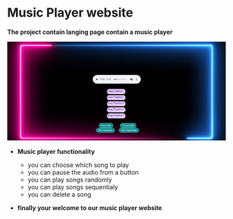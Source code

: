 # Music Player website

<b>The project contain langing page contain a music player</b>

![musicplayer page](imgs/music.png)

- <b>Music player functionality</b>
    - you can choose which song to play
    - you can pause the audio from a button
    - you can play songs randomly
    - you can play songs sequentialy
    - you can delete a song
    

- <b>finally your welcome to our music player website</b>
    


